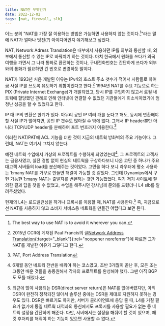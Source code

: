 ```yaml
---
title: NAT란 무엇인가
date: 2022-12-02
tags: [nat, firewall, slb]
---
```

어느 분의 "NAT를 가장 잘 이용하는 방법은 가능하면 사용하지 않는 것이다.[^1]"라는 말에 NAT가 얼마나 멋진(?) 아이디어인지 얘기해보고 싶었다.

NAT, Network Adress Translation은 내부에서 사용하던 IP를 외부와 통신할 때, 외부에서 통신할 수 있는 IP로 바꿔치기 하는 것이다. 마치 한국에서 원화를 쓰다가 외국 여행을 가면서 그 나라 통화로 환전하는 것이나, 구내전화번호는 간단하게 쓰다가 외부와의 통화가 필요하면 긴 번호로 변경하듯 말이다.

NAT가 1993년 처음 개발된 이유는 IPv4의 호스트 주소 갯수가 적어서 사람들로 하여금 사설 IP를 쓰도록 유도하기 위함이었다고 한다.[^2] 1994년 NAT를 주요 기능으로 하는 PIX (Private Internet Exchange)가 개발되었고, 당시 IP를 구입하지 않고서 로컬 네트웍에 할당했던 관례로 인해 인터넷에 연결할 수 없었던 기관들에게 희소식이었기에 엄청난 성공을 할 수 있었다고 한다.

IP 대 IP의 변환은 한계가 있다. 아무리 공인 IP 여러 개를 둔다고 해도, 동시에 변환해야 할 사설 IP가 많아지면, 공인 IP 갯수도 많아질 수 밖에 없다. 그래서 IP header뿐만 아니라 TCP/UDP header를 분해하여 포트 번호까지 이용한다.[^3]

이러한 NAT/PAT에 ACL 기능을 더한 것이 지금의 네트웍 방화벽의 주요 기능이다. 그런데, NAT는 여기서 그치지 않는다.

예전 네트웍 수업에서 가상의 프로젝트를 수행하게 되었었는데[^4], 그 프로젝트의 고객사는 금융사였고, 실전 경험 없이 현실의 네트웍을 구상하다보니 나온 고민 중 하나가 주요 대고객 서버들의 load를 분산해주는 것이었다. 고민을 하다 보니 라우터에 평소 사용하는 1:many NAT를 거꾸로 만들면 해결이 가능할 것 같았다. 그런데 Dynamips에서 구현 가능한 1:many NAT는 출발지를 변환하는 것만 가능했었다. 여기 저기 사이트에 질의한 결과 답을 찾을 수 없었고, 수업을 해주시던 강사님께 문의를 드렸더니 L4 slb를 알려주셨었다.

현재의 L4는 로드밸런싱을 하거나 프록시를 이용할 때, NAT를 사용한다.[^5] 즉, 지금으로선 NAT를 사용하지 않고 소비자 서비스용 네트웍을 만들긴 어렵다고 보면 된다.

[^1]: The best way to use NAT is to avoid it wherever you can.

[^2]: 2015년 CCR에 게재된 Paul Francis의 글[Network Address Translation](http://www.sigcomm.org/node/3761){:target="_blank"}{:rel="noopener noreferrer"}에 따르면 그가 NAT를 개발한 이유가 그렇다고 한다.

[^3]: PAT, Port Address Translation

[^4]: 6개월 동안 네트웍 전반을 배워야 하는 코스였고, 초반 3개월이 끝난 후, 모든 조는 그동안 배운 것들을 총동원해서 각자의 프로젝트를 완성해야 했다. 그땐 아직 BGP도 모를 때였다.

[^5]: 최근에 많이 사용되는 DSR(direct server return)은 NAT를 없애버렸지만, 아직 DSR이 완전히 정착되진 않아서 솔루션 중에는 DSR을 제대로 지원하지 못하는 경우도 있다. DSR은 빠르기도 하지만, 서버가 클라이언트에 응답 줄 때, L4를 거칠 필요가 없기에 동일 네트웍 대역과의 통신에서도 프록시를 사용할 필요가 없는 등 네트웍 설정을 간단하게 해준다. 다만, 서버에서는 설정을 해줘야 할 것이 있으며, 패킷 후처리를 해줘야 하는 기능이 있으면 사용할 수 없다.